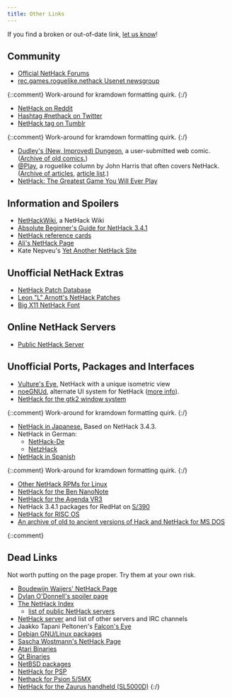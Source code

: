 ```yaml
---
title: Other Links
---
```

If you find a broken or out-of-date link, [let us know](#TODO "Contact Us")!

## Community

* [Official NetHack Forums](#TODO "forums.nethack.org")
* [rec.games.roguelike.nethack Usenet newsgroup](http://bilious.alt.org/rgrn/)

{::comment}
Work-around for kramdown formatting quirk.
{:/}

* [NetHack on Reddit](https://www.reddit.com/r/nethack/)
* [Hashtag #nethack on Twitter](https://twitter.com/search?f=realtime&q=nethack&src=savs)
* [NetHack tag on Tumblr](https://www.tumblr.com/tagged/nethack)

{::comment}
Work-around for kramdown formatting quirk.
{:/}

* [Dudley's (New, Improved) Dungeon](http://alt.org/nethack/dudley/), a user-submitted web comic.  ([Archive of old comics.](http://www.nicolaas.net/dudley/))
* [@Play](http://rodneylives.blogspot.com/), a roguelike column by John Harris that often covers NetHack.  ([Archive of articles](http://www.gamesetwatch.com/column_at_play/), [article list](http://nethackwiki.com/wiki/@Play).)
* [NetHack: The Greatest Game You Will Ever Play](http://www.thegreatestgameyouwilleverplay.com/)

## Information and Spoilers

* [NetHackWiki](http://nethackwiki.com), a NetHack Wiki
* [Absolute Beginner's Guide for NetHack 3.4.1](http://www.melankolia.net/nethack/nethack.guide.html)
* [NetHack reference cards](http://nethackwiki.com/wiki/Reference_card)
* [Ali's NetHack Page](http://www.juiblex.co.uk/nethack.html)
* Kate Nepveu's [Yet Another NetHack Site](http://www.steelypips.org/nethack/)

## Unofficial NetHack Extras

* [NetHack Patch Database](http://bilious.alt.org/)
* [Leon "L" Arnott's NetHack Patches](http://l.j-factor.com/nethack/)
* [Big X11 NetHack Font](http://hea-www.harvard.edu/~fine/Fun/nethack.html)

## Online NetHack Servers

* [Public NetHack Server](http://alt.org/nethack/)

## Unofficial Ports, Packages and Interfaces

* [Vulture's Eye](http://www.darkarts.co.za/vulture-for-nethack), NetHack with a unique isometric view
* [noeGNUd](https://bitbucket.org/clivecrous/noegnud), alternate UI system for NetHack ([more info](http://nethackwiki.com/wiki/Noegnud)).
* [NetHack for the gtk2 window system](http://gtk2hack.sourceforge.net)

{::comment}
Work-around for kramdown formatting quirk.
{:/}

* [NetHack in Japanese.](http://jnethack.sourceforge.jp)  Based on NetHack 3.4.3.
* NetHack in German:
  * [NetHack-De](http://nethack-de.sourceforge.net/)
  * [NetzHack](http://www.netzhack.de/)
* [NetHack in Spanish](http://spanish-nethack.sourceforge.net)

{::comment}
Work-around for kramdown formatting quirk.
{:/}

* [Other NetHack RPMs for Linux](http://rpmfind.net/linux/rpm2html/search.php?query=nethack)
* [NetHack for the Ben NanoNote](http://www.jemarch.net/downloads/nanonote/)
* [NetHack for the Agenda VR3](http://www.delorie.com/agenda/nethack)
* NetHack 3.4.1 packages for RedHat on [S/390](ftp://ftp.linux.org.uk/pub/linux/alan/Packages/S390-games/)
* [NetHack for RISC OS](http://www.phlamethrower.co.uk/riscos/nethack.php)
* [An archive of old to ancient versions of Hack and NetHack for MS DOS](ftp://ftp.sunet.se/pub/games/nethack/Msdos/NH_older/)

{::comment}
## Dead Links

Not worth putting on the page proper.  Try them at your own risk.

* [Boudewijn Waijers' NetHack Page](ftp://roguelikes.sauceforge.net/pub/nethack)
* [Dylan O'Donnell's spoiler page](http://www.spod-central.org/~psmith/nh/)
* [The NetHack Index](http://erebus.nicolaas.net)
  * [list of public NetHack servers](http://www.nicolaas.net/erebus/index.php?scat=04servers)
* [NetHack server](http://www.pp.fishpool.fi/~nethack/) and list of other servers and IRC channels
* Jaakko Tapani Peltonen's [Falcon's Eye](http://www.hut.fi/~jtpelto2/nethack.html)
* [Debian GNU/Linux packages](http://nausicaa.interq.or.jp/nethack)
* [Sascha Wostmann's NetHack Page](http://www.nethack.de/)
* [Atari Binaries](http://www.cs.tu-berlin.de/~gaston/nethack)
* [Qt Binaries](http://trolls.troll.no/warwick/nethack)
* [NetBSD packages](ftp://ftp.netbsd.org/pub/NetBSD/packages/pkgsrc/games/README.html)
* [NetHack for PSP](http://www.feelthepawa.com/PSP/Nethack/)
* [Nethack for Psion 5/5MX](http://www.suttoncourtenay.org.uk/duncan/Nethack.htm)
* [NetHack for the Zaurus handheld (SL5000D)](http://trolls.troll.no/warwick/nethack/ipk/)
{:/}
